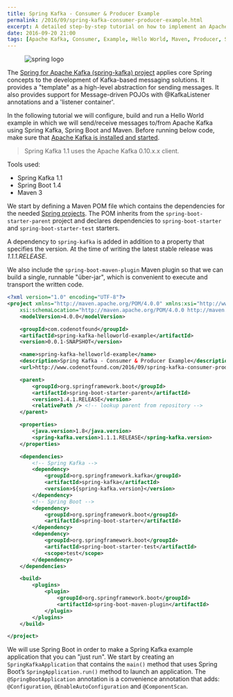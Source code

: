 ```yaml
---
title: Spring Kafka - Consumer & Producer Example
permalink: /2016/09/spring-kafka-consumer-producer-example.html
excerpt: A detailed step-by-step tutorial on how to implement an Apache Kafka Consumer and Producer using Spring Kafka and Spring Boot.
date: 2016-09-20 21:00
tags: [Apache Kafka, Consumer, Example, Hello World, Maven, Producer, Spring, Spring Boot, Spring Kafka, Tutorial]
---
```


<figure>
    <img src="{{ site.url }}/assets/images/logos/spring-logo.png" alt="spring logo">
</figure>

The [Spring for Apache Kafka (spring-kafka) project](https://projects.spring.io/spring-kafka/) applies core Spring concepts to the development of Kafka-based messaging solutions. It provides a "template" as a high-level abstraction for sending messages. It also provides support for Message-driven POJOs with @KafkaListener annotations and a 'listener container'.

In the following tutorial we will configure, build and run a Hello World example in which we will send/receive messages to/from Apache Kafka using Spring Kafka, Spring Boot and Maven. Before running below code, make sure that [Apache Kafka is installed and started](http://www.source4code.info/2016/09/apache-kafka-download-installation.html).

> Spring Kafka 1.1 uses the Apache Kafka 0.10.x.x client. 

Tools used:
* Spring Kafka 1.1
* Spring Boot 1.4
* Maven 3

We start by defining a Maven POM file which contains the dependencies for the needed [Spring projects](https://spring.io/projects). The POM inherits from the `spring-boot-starter-parent` project and declares dependencies to `spring-boot-starter` and `spring-boot-starter-test` starters.

A dependency to `spring-kafka` is added in addition to a property that specifies the version. At the time of writing the latest stable release was _1.1.1.RELEASE_.

We also include the `spring-boot-maven-plugin` Maven plugin so that we can build a single, runnable "über-jar", which is convenient to execute and transport the written code. 

``` xml
<?xml version="1.0" encoding="UTF-8"?>
<project xmlns="http://maven.apache.org/POM/4.0.0" xmlns:xsi="http://www.w3.org/2001/XMLSchema-instance"
    xsi:schemaLocation="http://maven.apache.org/POM/4.0.0 http://maven.apache.org/xsd/maven-4.0.0.xsd">
    <modelVersion>4.0.0</modelVersion>

    <groupId>com.codenotfound</groupId>
    <artifactId>spring-kafka-helloworld-example</artifactId>
    <version>0.0.1-SNAPSHOT</version>

    <name>spring-kafka-helloworld-example</name>
    <description>Spring Kafka - Consumer & Producer Example</description>
    <url>http://www.codenotfound.com/2016/09/spring-kafka-consumer-producer-example.html</url>

    <parent>
        <groupId>org.springframework.boot</groupId>
        <artifactId>spring-boot-starter-parent</artifactId>
        <version>1.4.1.RELEASE</version>
        <relativePath /> <!-- lookup parent from repository -->
    </parent>

    <properties>
        <java.version>1.8</java.version>
        <spring-kafka.version>1.1.1.RELEASE</spring-kafka.version>
    </properties>

    <dependencies>
        <!-- Spring Kafka -->
        <dependency>
            <groupId>org.springframework.kafka</groupId>
            <artifactId>spring-kafka</artifactId>
            <version>${spring-kafka.version}</version>
        </dependency>
        <!-- Spring Boot -->
        <dependency>
            <groupId>org.springframework.boot</groupId>
            <artifactId>spring-boot-starter</artifactId>
        </dependency>
        <dependency>
            <groupId>org.springframework.boot</groupId>
            <artifactId>spring-boot-starter-test</artifactId>
            <scope>test</scope>
        </dependency>
    </dependencies>

    <build>
        <plugins>
            <plugin>
                <groupId>org.springframework.boot</groupId>
                <artifactId>spring-boot-maven-plugin</artifactId>
            </plugin>
        </plugins>
    </build>

</project>
```

We will use Spring Boot in order to make a Spring Kafka example application that you can "just run". We start by creating an `SpringKafkaApplication` that contains the `main()` method that uses Spring Boot’s `SpringApplication.run()` method to launch an application. The `@SpringBootApplication` annotation is a convenience annotation that adds: `@Configuration`, `@EnableAutoConfiguration` and `@ComponentScan`.

